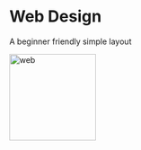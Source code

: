 # Web Design
A beginner friendly simple layout

<img width="154" alt="web" src="https://github.com/Sajin-sjn/Simple_layout/assets/126172661/bf7fb62b-8f75-4c6e-97ef-43737c7f9b66">
